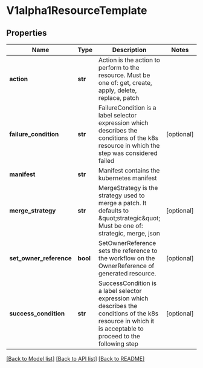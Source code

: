 # V1alpha1ResourceTemplate

## Properties
Name | Type | Description | Notes
------------ | ------------- | ------------- | -------------
**action** | **str** | Action is the action to perform to the resource. Must be one of: get, create, apply, delete, replace, patch | 
**failure_condition** | **str** | FailureCondition is a label selector expression which describes the conditions of the k8s resource in which the step was considered failed | [optional] 
**manifest** | **str** | Manifest contains the kubernetes manifest | 
**merge_strategy** | **str** | MergeStrategy is the strategy used to merge a patch. It defaults to \&quot;strategic\&quot; Must be one of: strategic, merge, json | [optional] 
**set_owner_reference** | **bool** | SetOwnerReference sets the reference to the workflow on the OwnerReference of generated resource. | [optional] 
**success_condition** | **str** | SuccessCondition is a label selector expression which describes the conditions of the k8s resource in which it is acceptable to proceed to the following step | [optional] 

[[Back to Model list]](../README.md#documentation-for-models) [[Back to API list]](../README.md#documentation-for-api-endpoints) [[Back to README]](../README.md)


